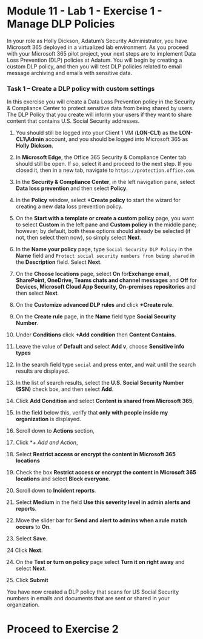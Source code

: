 # Module 11 - Lab 1 - Exercise 1 - Manage DLP Policies  


In your role as Holly Dickson, Adatum’s Security Administrator, you have Microsoft 365 deployed in a virtualized lab environment. As you proceed with your Microsoft 365 pilot project, your next steps are to implement Data Loss Prevention (DLP) policies at Adatum. You will begin by creating a custom DLP policy, and then you will test DLP policies related to email message archiving and emails with sensitive data. 

### Task 1 – Create a DLP policy with custom settings

In this exercise you will create a Data Loss Prevention policy in the Security & Compliance Center to protect sensitive data from being shared by users. The DLP Policy that you create will inform your users if they want to share content that contains U.S. Social Security addresses.

1. You should still be logged into your Client 1 VM (**LON-CL1**) as the **LON-CL1\Admin** account, and you should be logged into Microsoft 365 as **Holly Dickson**. 

2. In **Microsoft Edge**, the Office 365 Security & Compliance Center tab should still be open. If so, select it and proceed to the next step. If you closed it, then in a new tab, navigate to `https://protection.office.com`.

3. In the **Security &amp; Compliance Center**, in the left navigation pane, select **Data loss prevention** and then select **Policy**.

4. In the **Policy** window, select **+Create policy** to start the wizard for creating a new data loss prevention policy.

5. On the **Start with a template or create a custom policy** page, you want to select **Custom** in the left pane and **Custom policy** in the middle pane; however, by default, both these options should already be selected (if not, then select them now), so simply select **Next**.

6. In the **Name your policy** page, type `Social Security DLP Policy` in the **Name** field and `Protect social security numbers from being shared` in the **Description** field. Select **Next**.

7. On the **Choose locations** page, select **On** for**Exchange email, SharePoint, OneDrive, Teams chats and channel messages** and **Off** for **Devices, Microsoft Cloud App Security, On-premises repositories** and then select **Next**.

8. On the  **Customize advanced DLP rules** and click **+Create rule**.

9. On the **Create rule** page, in the **Name** field type **Social Security Number**.

10. Under **Conditions** click **+Add condition** then **Content Contains**.

11. Leave the value of **Default** and select **Add v**, choose **Sensitive info types**

12. In the search field type `social` and press enter, and wait until the search results are displayed.

13. In the list of search results, select the **U.S. Social Security Number (SSN)** check box, and then select **Add**.

14. Click **Add Condition** and select **Content is shared from Microsoft 365**,

15. In the field below this, verify that **only with people inside my organization** is displayed.

16. Scroll down to **Actions** section,

17. Click **+ Add and Action*,

18. Select **Restrict access or encrypt the content in Microsoft 365 locations**

19. Check the box **Restrict access or encrypt the content in Microsoft 365 locations** and select **Block everyone**.

20. Scroll down to **Incident reports**.

21. Select **Medium** in the field **Use this severity level in admin alerts and reports**.

22. Move the slider bar for **Send and alert to admins when a rule match occurs** to **On**.

23. Select **Save**.

24 Click **Next**.

24. On the **Test or turn on policy** page select **Turn it on right away** and select **Next**.

25. Click **Submit**

You have now created a DLP policy that scans for US Social Security numbers in emails and documents that are sent or shared in your organization.


# Proceed to Exercise 2 

